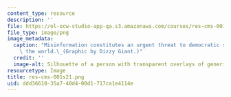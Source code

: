 ```yaml
---
content_type: resource
description: ''
file: https://ol-ocw-studio-app-qa.s3.amazonaws.com/courses/res-cms-001-media-literacy-in-the-age-of-deepfakes-spring-2021/ddd3661035a740d400d1717ca1e4114e_res-cms-001s21.png
file_type: image/png
image_metadata:
  caption: "Misinformation constitutes an urgent threat to democratic societies around\
    \ the world.\_(Graphic by Dizzy Giant.)"
  credit: ''
  image-alt: Silhouette of a person with transparent overlays of generic profile pages.
resourcetype: Image
title: res-cms-001s21.png
uid: ddd36610-35a7-40d4-00d1-717ca1e4114e
---
```

